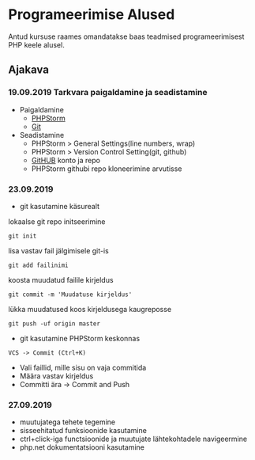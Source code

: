 # Programeerimise Alused
Antud kursuse raames omandatakse baas teadmised programeerimisest PHP keele alusel.
## Ajakava
### 19.09.2019 Tarkvara paigaldamine ja seadistamine
* Paigaldamine
    * [PHPStorm](https://www.jetbrains.com/phpstorm/)
    * [Git](https://git-scm.com/downloads)
* Seadistamine
    * PHPStorm > General Settings(line numbers, wrap)
    * PHPStorm > Version Control Setting(git, github)
    * [GitHUB](https://gitthub.com) konto ja repo
    * PHPStorm githubi repo kloneerimine arvutisse
### 23.09.2019
* git kasutamine käsurealt

lokaalse git repo initseerimine

```git init```

lisa vastav fail jälgimisele git-is

```git add failinimi```

koosta muudatud failile kirjeldus

```git commit -m 'Muudatuse kirjeldus'```

lükka muudatused koos kirjeldusega kaugreposse

```git push -uf origin master```

* git kasutamine PHPStorm keskonnas

```VCS -> Commit (Ctrl+K)```

* Vali faillid, mille sisu on vaja commitida
* Määra vastav kirjeldus
* Committi ära -> Commit and Push
### 27.09.2019
* muutujatega tehete tegemine
* sisseehitatud funksioonide kasutamine
* ctrl+click-iga functsioonide ja muutujate lähtekohtadele navigeermine
* php.net dokumentatsiooni kasutamine